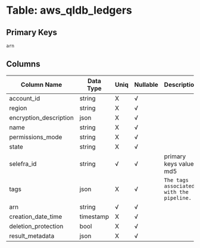 # Table: aws_qldb_ledgers

## Primary Keys 

```
arn
```


## Columns 

|  Column Name   |  Data Type  | Uniq | Nullable | Description | 
|  ----  | ----  | ----  | ----  | ---- | 
| account_id | string | X | √ |  | 
| region | string | X | √ |  | 
| encryption_description | json | X | √ |  | 
| name | string | X | √ |  | 
| permissions_mode | string | X | √ |  | 
| state | string | X | √ |  | 
| selefra_id | string | √ | √ | primary keys value md5 | 
| tags | json | X | √ | `The tags associated with the pipeline.` | 
| arn | string | √ | √ |  | 
| creation_date_time | timestamp | X | √ |  | 
| deletion_protection | bool | X | √ |  | 
| result_metadata | json | X | √ |  | 


